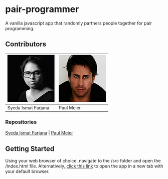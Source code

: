 # pair-programmer
A vanilla javascript app that randomly partners people together for pair programming.


## Contributors
|[![Syeda Ismat Farjana](/assets/syeda-ismat-farjana-150px.jpg)](https://github.com/ismatfarjana/) | [![Paul Meier](/assets/paul-meier-150px.jpg)](https://github.com/paulanthonymeier/) |
|-----------|-----------|
| Syeda Ismat Farjana | Paul Meier |


### Repositories
[Syeda Ismat Farjana](https://github.com/ismatfarjana/pair-programmer/) | [Paul Meier](https://github.com/paulanthonymeier/pair-programmer/)


## Getting Started
Using your web browser of choice, navigate to the /src folder and open the /index.html file. Alternatively, <a href="https://paulmeier.com.au/contact/" target="_blank">click this link</a> to open the app in a new tab with your default browser.


